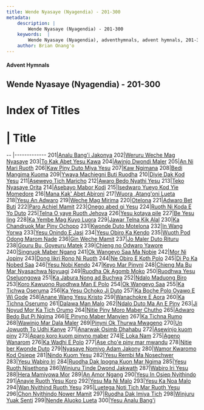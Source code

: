 ```yaml
---
title: Wende Nyasaye (Nyagendia) - 201-300
metadata:
    description: |
        Wende Nyasaye (Nyagendia) - 201-300
    keywords:  |
        Wende Nyasaye (Nyagendia), adventhymnals, advent hymnals, 201-300
    author: Brian Onang'o
---
```


#### Advent Hymnals
## Wende Nyasaye (Nyagendia) - 201-300

# Index of Titles
# | Title                        
-- |-------------
201|[Analu Bang'i Jakonya](/wende-nyasaye/201-300/201-210/Analu-Bang'i-Jakonya)
202|[Weruru Weche Mag Nyasaye](/wende-nyasaye/201-300/201-210/Weruru-Weche-Mag-Nyasaye)
203|[To Kak Abet Yesu Kawa](/wende-nyasaye/201-300/201-210/To-Kak-Abet-Yesu-Kawa)
204|[Awinjo Dwondi Maler](/wende-nyasaye/201-300/201-210/Awinjo-Dwondi-Maler)
205|[An Ni Mari Ruoth](/wende-nyasaye/201-300/201-210/An-Ni-Mari-Ruoth)
206|[Kaw Piny Duto Miya Yesu](/wende-nyasaye/201-300/201-210/Kaw-Piny-Duto-Miya-Yesu)
207|[Kaw Ngimana](/wende-nyasaye/201-300/201-210/Kaw-Ngimana)
208|[Bedi Mangima Kuoma](/wende-nyasaye/201-300/201-210/Bedi-Mangima-Kuoma)
209|[Ywaya Machiegni Buti Ruodha](/wende-nyasaye/201-300/201-210/Ywaya-Machiegni-Buti-Ruodha)
210|[Diyie Dak Kod Yesu](/wende-nyasaye/201-300/201-210/Diyie-Dak-Kod-Yesu)
211|[Aseweyo Tich Maricho](/wende-nyasaye/201-300/211-220/Aseweyo-Tich-Maricho)
212|[Awaro Bedo Nyathi Yesu](/wende-nyasaye/201-300/211-220/Awaro-Bedo-Nyathi-Yesu)
213|[Teko Nyasaye Orita](/wende-nyasaye/201-300/211-220/Teko-Nyasaye-Orita)
214|[Asebayo Mabor Kodi](/wende-nyasaye/201-300/211-220/Asebayo-Mabor-Kodi)
215|[Isedwaro Yueyo Kod Yie Momedore](/wende-nyasaye/201-300/211-220/Isedwaro-Yueyo-Kod-Yie-Momedore)
216|[Mana Kak' Abet Abironi](/wende-nyasaye/201-300/211-220/Mana-Kak'-Abet-Abironi)
217|[Wuora ,Atang'oni Lueta](/wende-nyasaye/201-300/211-220/Wuora-,Atang'oni-Lueta)
218|[Yesu An Adwaro](/wende-nyasaye/201-300/211-220/Yesu-An-Adwaro)
219|[Weche Mag Mirima](/wende-nyasaye/201-300/211-220/Weche-Mag-Mirima)
220|[Otelona](/wende-nyasaye/201-300/211-220/Otelona)
221|[Adwaro Bet Buti](/wende-nyasaye/201-300/221-230/Adwaro-Bet-Buti)
222|[Paro Achiel Mamit](/wende-nyasaye/201-300/221-230/Paro-Achiel-Mamit)
223|[Onego abed gi Yesu](/wende-nyasaye/201-300/221-230/Onego-abed-gi-Yesu)
224|[Ruoth Ni Koda E Yo Duto](/wende-nyasaye/201-300/221-230/Ruoth-Ni-Koda-E-Yo-Duto)
225|[Telna O yaye Ruoth Jehova](/wende-nyasaye/201-300/221-230/Telna-O-yaye-Ruoth-Jehova)
226|[Yesu kotaya pile](/wende-nyasaye/201-300/221-230/Yesu-kotaya-pile)
227|[Be Yesu ling](/wende-nyasaye/201-300/221-230/Be-Yesu-ling)
228|[Ka Yembe Mag Kuyo Luora](/wende-nyasaye/201-300/221-230/Ka-Yembe-Mag-Kuyo-Luora)
229|[Jawar Telna Kik Alal](/wende-nyasaye/201-300/221-230/Jawar-Telna-Kik-Alal)
230|[Ka Chandruok Mar Piny Ochopo](/wende-nyasaye/201-300/221-230/Ka-Chandruok-Mar-Piny-Ochopo)
231|[Kwonde Duto Motelona](/wende-nyasaye/201-300/231-240/Kwonde-Duto-Motelona)
232|[In Wang Yorwa](/wende-nyasaye/201-300/231-240/In-Wang-Yorwa)
233|[Yesu Onindo E Jasi](/wende-nyasaye/201-300/231-240/Yesu-Onindo-E-Jasi)
234|[Yesu Obiro Ka Kendo](/wende-nyasaye/201-300/231-240/Yesu-Obiro-Ka-Kendo)
235|[Wuoth Pod Odong Marom Nade](/wende-nyasaye/201-300/231-240/Wuoth-Pod-Odong-Marom-Nade)
236|[Gin Weche Mamit](/wende-nyasaye/201-300/231-240/Gin-Weche-Mamit)
237|[Jo Maler Duto Rituru](/wende-nyasaye/201-300/231-240/Jo-Maler-Duto-Rituru)
238|[Gouru Bu, Goyeuru Matek](/wende-nyasaye/201-300/231-240/Gouru-Bu,-Goyeuru-Matek)
239|[Chieng no Odwaro Yawore](/wende-nyasaye/201-300/231-240/Chieng-no-Odwaro-Yawore)
240|[Singruok Maber Ngang](/wende-nyasaye/201-300/231-240/Singruok-Maber-Ngang)
241|[Ok Wangeyo Saa Ma Nobie](/wende-nyasaye/201-300/241-250/Ok-Wangeyo-Saa-Ma-Nobie)
242|[Mor Ni Jopiny](/wende-nyasaye/201-300/241-250/Mor-Ni-Jopiny)
243|[Dong Iikri Rono Ni Ruoth](/wende-nyasaye/201-300/241-250/Dong-Iikri-Rono-Ni-Ruoth)
244|[Ne Obiro E Koth Polo](/wende-nyasaye/201-300/241-250/Ne-Obiro-E-Koth-Polo)
245|[Di Po Ka Nobed Saa](/wende-nyasaye/201-300/241-250/Di-Po-Ka-Nobed-Saa)
246|[Yesu Nobi Kendo](/wende-nyasaye/201-300/241-250/Yesu-Nobi-Kendo)
247|[Keyo Mar Pinyni](/wende-nyasaye/201-300/241-250/Keyo-Mar-Pinyni)
248|[Chieng Ma Bu Mar Nyasachwa Noyuagi](/wende-nyasaye/201-300/241-250/Chieng-Ma-Bu-Mar-Nyasachwa-Noyuagi)
249|[Ruodha Ok Agomb Moko](/wende-nyasaye/201-300/241-250/Ruodha-Ok-Agomb-Moko)
250|[Ruodhwa Yesu Oseluongowa](/wende-nyasaye/201-300/241-250/Ruodhwa-Yesu-Oseluongowa)
251|[Ka Jabura Nong ad Buchwa](/wende-nyasaye/201-300/251-260/Ka-Jabura-Nong-ad-Buchwa)
252|[Ndalo Maduong Biro](/wende-nyasaye/201-300/251-260/Ndalo-Maduong-Biro)
253|[Koro Kawuono Ruodhwa Man E Polo](/wende-nyasaye/201-300/251-260/Koro-Kawuono-Ruodhwa-Man-E-Polo)
254|[Ok Wangeyo Saa](/wende-nyasaye/201-300/251-260/Ok-Wangeyo-Saa)
255|[Ka Tichwa Oseruma](/wende-nyasaye/201-300/251-260/Ka-Tichwa-Oseruma)
256|[Ka Yesu Ochoko Ji Duto](/wende-nyasaye/201-300/251-260/Ka-Yesu-Ochoko-Ji-Duto)
257|[Ka Boche Polo Oyawo E Wi Gode](/wende-nyasaye/201-300/251-260/Ka-Boche-Polo-Oyawo-E-Wi-Gode)
258|[Anane Wang Yesu Kristo](/wende-nyasaye/201-300/251-260/Anane-Wang-Yesu-Kristo)
259|[Wanachokre E Aora](/wende-nyasaye/201-300/251-260/Wanachokre-E-Aora)
260|[Ka Tichna Oserumo](/wende-nyasaye/201-300/251-260/Ka-Tichna-Oserumo)
261|[Dalawa Man Malo](/wende-nyasaye/201-300/261-270/Dalawa-Man-Malo)
262|[Ndalo Duto Ma An E Piny](/wende-nyasaye/201-300/261-270/Ndalo-Duto-Ma-An-E-Piny)
263|[Ji Noyud Mor Ka Tich Orumo](/wende-nyasaye/201-300/261-270/Ji-Noyud-Mor-Ka-Tich-Orumo)
264|[Nitie Piny Moro Maber Chutho](/wende-nyasaye/201-300/261-270/Nitie-Piny-Moro-Maber-Chutho)
265|[Adwaro Bedo But Pi Ngima](/wende-nyasaye/201-300/261-270/Adwaro-Bedo-But-Pi-Ngima)
266|[E Pinyno Maber Manyien](/wende-nyasaye/201-300/261-270/E-Pinyno-Maber-Manyien)
267|[Ka Tichna Rumo](/wende-nyasaye/201-300/261-270/Ka-Tichna-Rumo)
268|[Wawinjo Mar Dala Maler](/wende-nyasaye/201-300/261-270/Wawinjo-Mar-Dala-Maler)
269|[Pinyni Ok Thurwa Mwageno](/wende-nyasaye/201-300/261-270/Pinyni-Ok-Thurwa-Mwageno)
270|[Un Jowuoth To Udhi Kanye](/wende-nyasaye/201-300/261-270/Un-Jowuoth-To-Udhi-Kanye)
271|[Anarwak Osimb Dhahabu](/wende-nyasaye/201-300/271-280/Anarwak-Osimb-Dhahabu)
272|[Asewinjo kuom piny](/wende-nyasaye/201-300/271-280/Asewinjo-kuom-piny)
273|[Aparo koro kuom pinyno maber](/wende-nyasaye/201-300/271-280/Aparo-koro-kuom-pinyno-maber)
274|[E Loka Nam](/wende-nyasaye/201-300/271-280/E-Loka-Nam)
275|[Ageno Wanarom](/wende-nyasaye/201-300/271-280/Ageno-Wanarom)
276|[Ka Wadhi E Polo](/wende-nyasaye/201-300/271-280/Ka-Wadhi-E-Polo)
277|[Ase cho'e piny mar mwandu](/wende-nyasaye/201-300/271-280/Ase-cho'e-piny-mar-mwandu)
278|[Nitie ber Kwonde Duto](/wende-nyasaye/201-300/271-280/Nitie-ber-Kwonde-Duto)
279|[Nyasaye Nomiyo Adam Jakony](/wende-nyasaye/201-300/271-280/Nyasaye-Nomiyo-Adam-Jakony)
280|[Wamor Kwaromo Kod Osiepe](/wende-nyasaye/201-300/271-280/Wamor-Kwaromo-Kod-Osiepe)
281|[Nindo Kuom Yesu](/wende-nyasaye/201-300/281-290/Nindo-Kuom-Yesu)
282|[Yesu Rembi Ma Nosechwer](/wende-nyasaye/201-300/281-290/Yesu-Rembi-Ma-Nosechwer)
283|[Yesu Wabiro Iri](/wende-nyasaye/201-300/281-290/Yesu-Wabiro-Iri)
284|[Ruodha Dak Ipogna Kuon Mar Ngima](/wende-nyasaye/201-300/281-290/Ruodha-Dak-Ipogna-Kuon-Mar-Ngima)
285|[Yesu Ruoth Nisethona](/wende-nyasaye/201-300/281-290/Yesu-Ruoth-Nisethona)
286|[Winjuru Tinde Dwond Jakwath](/wende-nyasaye/201-300/281-290/Winjuru-Tinde-Dwond-Jakwath)
287|[Wabiro Iri Yesu](/wende-nyasaye/201-300/281-290/Wabiro-Iri-Yesu)
288|[Hera Mamiyowa Mor](/wende-nyasaye/201-300/281-290/Hera-Mamiyowa-Mor)
289|[An Amor Ngang](/wende-nyasaye/201-300/281-290/An-Amor-Ngang)
290|[Yesu In Osiep Nyithindo](/wende-nyasaye/201-300/281-290/Yesu-In-Osiep-Nyithindo)
291|[Anayie Ruoth Yesu Koro](/wende-nyasaye/201-300/291-300/Anayie-Ruoth-Yesu-Koro)
292|[Yesu Ma Ni Malo](/wende-nyasaye/201-300/291-300/Yesu-Ma-Ni-Malo)
293|[Yesu Ka Noa Malo](/wende-nyasaye/201-300/291-300/Yesu-Ka-Noa-Malo)
294|[Wan Nyithind Ruoth Yesu](/wende-nyasaye/201-300/291-300/Wan-Nyithind-Ruoth-Yesu)
295|[Luetega Noti Tich Mar Ruoth Yesu](/wende-nyasaye/201-300/291-300/Luetega-Noti-Tich-Mar-Ruoth-Yesu)
296|[Chon Nyithindo Nower Mamit](/wende-nyasaye/201-300/291-300/Chon-Nyithindo-Nower-Mamit)
297|[Ruodha Dak Imiya Tich](/wende-nyasaye/201-300/291-300/Ruodha-Dak-Imiya-Tich)
298|[Winjuru Yuak Senti](/wende-nyasaye/201-300/291-300/Winjuru-Yuak-Senti)
299|[Nende Aluoko Lueta](/wende-nyasaye/201-300/291-300/Nende-Aluoko-Lueta)
300|[Yesu Analu Bang'i](/wende-nyasaye/201-300/291-300/Yesu-Analu-Bang'i)